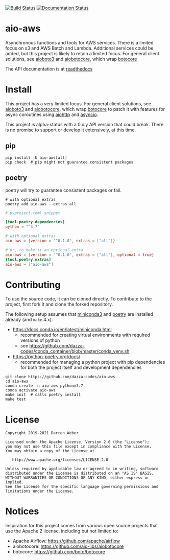 [![Build Status](https://travis-ci.com/dazza-codes/aio-aws.svg?branch=master)](https://travis-ci.com/dazza-codes/aio-aws)
[![Documentation Status](https://readthedocs.org/projects/aio-aws/badge/?version=latest)](https://aio-aws.readthedocs.io/en/latest/?badge=latest)

# aio-aws

Asynchronous functions and tools for AWS services.  There is a
limited focus on s3 and AWS Batch and Lambda.  Additional services could be
added, but this project is likely to retain a limited focus.
For general client solutions, see
[aioboto3](https://github.com/terrycain/aioboto3) and
[aiobotocore](https://github.com/aio-libs/aiobotocore), which wrap
[botocore](https://botocore.amazonaws.com/v1/documentation/api/latest/index.html)

The API documentation is at [readthedocs](https://aio-aws.readthedocs.io/)

# Install

This project has a very limited focus.  For general client solutions, see
[aioboto3](https://github.com/terrycain/aioboto3) and
[aiobotocore](https://github.com/aio-libs/aiobotocore), which wrap
[botocore](https://botocore.amazonaws.com/v1/documentation/api/latest/index.html)
to patch it with features for async coroutines using
[aiohttp](https://aiohttp.readthedocs.io/en/latest/) and
[asyncio](https://docs.python.org/3/library/asyncio.html).

This project is alpha-status with a 0.x.y API version that could break.
There is no promise to support or develop it extensively, at this time.

## pip

```shell
pip install -U aio-aws[all]
pip check  # pip might not guarantee consistent packages
```

## poetry

poetry will try to guarantee consistent packages or fail.

```shell
# with optional extras
poetry add aio-aws --extras all
```

```toml
# pyproject.toml snippet

[tool.poetry.dependencies]
python = "^3.7"

# with optional extras
aio-aws = {version = "^0.1.0", extras = ["all"]}

# or, to make it an optional extra
aio-aws = {version = "^0.1.0", extras = ["all"], optional = true}
[tool.poetry.extras]
aio-aws = ["aio-aws"]

```

# Contributing

To use the source code, it can be cloned directly. To
contribute to the project, first fork it and clone the forked repository.

The following setup assumes that
[miniconda3](https://docs.conda.io/en/latest/miniconda.html) and
[poetry](https://python-poetry.org/docs/) are installed already
(and `make` 4.x).

- https://docs.conda.io/en/latest/miniconda.html
    - recommended for creating virtual environments with required versions of python
    - see https://github.com/dazza-codes/conda_container/blob/master/conda_venv.sh
- https://python-poetry.org/docs/
    - recommended for managing a python project with pip dependencies for
      both the project itself and development dependencies

```shell
git clone https://github.com/dazza-codes/aio-aws
cd aio-aws
conda create -n aio-aws python=3.7
conda activate aio-aws
make init  # calls poetry install
make test
```

# License

```text
Copyright 2019-2021 Darren Weber

Licensed under the Apache License, Version 2.0 (the "License");
you may not use this file except in compliance with the License.
You may obtain a copy of the License at

   http://www.apache.org/licenses/LICENSE-2.0

Unless required by applicable law or agreed to in writing, software
distributed under the License is distributed on an "AS IS" BASIS,
WITHOUT WARRANTIES OR CONDITIONS OF ANY KIND, either express or implied.
See the License for the specific language governing permissions and
limitations under the License.
```

# Notices

Inspiration for this project comes from various open source projects that use
the Apache 2 license, including but not limited to:
- Apache Airflow: https://github.com/apache/airflow
- aiobotocore: https://github.com/aio-libs/aiobotocore
- botocore: https://github.com/boto/botocore
